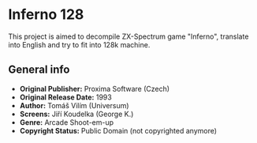 # Inferno 128

This project is aimed to decompile ZX-Spectrum game "Inferno", translate into English and try to fit into 128k machine.

## General info

- **Original Publisher:** Proxima Software (Czech)
- **Original Release Date:** 1993
- **Author:** Tomáš Vilím (Universum)
- **Screens:** Jiří Koudelka (George K.)
- **Genre:** Arcade Shoot-em-up
- **Copyright Status:** Public Domain (not copyrighted anymore)
